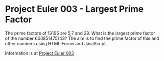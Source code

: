 # Project Euler 003 - Largest Prime Factor

The prime factors of 13195 are 5,7 and 29. What is the largest prime factor of the number 600851475143?  The aim is to find the prime factor of this and other numbers using HTML Forms and JavaScript.

Information is at [Project Euler 003](https://projecteuler.net/problem=3)